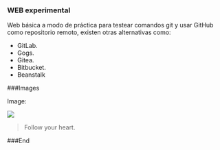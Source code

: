 ### WEB experimental 

Web  básica a modo de práctica para testear comandos git y usar GitHub como repositorio remoto, existen otras alternativas como:
* GitLab.
* Gogs.
* Gitea.
* Bitbucket.
* Beanstalk


###Images

Image:

![](https://pandao.github.io/editor.md/examples/images/4.jpg)

> Follow your heart.

###End
